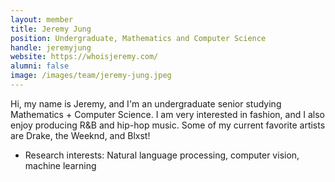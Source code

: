 ```yaml
---
layout: member
title: Jeremy Jung
position: Undergraduate, Mathematics and Computer Science
handle: jeremyjung
website: https://whoisjeremy.com/
alumni: false
image: /images/team/jeremy-jung.jpeg
---
```


Hi, my name is Jeremy, and I'm an undergraduate senior studying Mathematics + Computer Science. I am very interested in fashion, and I also enjoy producing R&B and hip-hop music. Some of my current favorite artists are Drake, the Weeknd, and Blxst!

* Research interests:
Natural language processing, computer vision, machine learning


